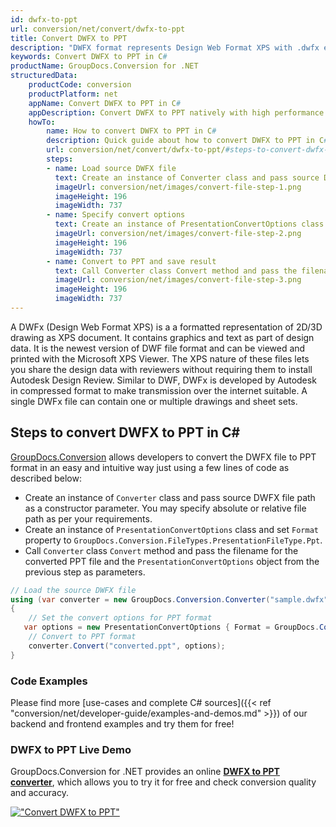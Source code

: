 ```yaml
---
id: dwfx-to-ppt
url: conversion/net/convert/dwfx-to-ppt
title: Convert DWFX to PPT
description: "DWFX format represents Design Web Format XPS with .dwfx extension. Learn how to convert DWFX to PPT file programmatically in C# language using GroupDocs.Conversion for .NET library."
keywords: Convert DWFX to PPT in C#
productName: GroupDocs.Conversion for .NET
structuredData:
    productCode: conversion
    productPlatform: net
    appName: Convert DWFX to PPT in C#
    appDescription: Convert DWFX to PPT natively with high performance using C# language and server side GroupDocs.Conversion for .NET APIs, without the use of any software like Microsoft or Open Office.
    howTo:
        name: How to convert DWFX to PPT in C# 
        description: Quick guide about how to convert DWFX to PPT in C# with high performance and accuracy.
        url: conversion/net/convert/dwfx-to-ppt/#steps-to-convert-dwfx-to-ppt-in-c
        steps:
        - name: Load source DWFX file 
          text: Create an instance of Converter class and pass source DWFX file path as a constructor parameter. You may specify absolute or relative file path as per your requirements. 
          imageUrl: conversion/net/images/convert-file-step-1.png
          imageHeight: 196
          imageWidth: 737
        - name: Specify convert options 
          text: Create an instance of PresentationConvertOptions class.
          imageUrl: conversion/net/images/convert-file-step-2.png
          imageHeight: 196
          imageWidth: 737
        - name: Convert to PPT and save result 
          text: Call Converter class Convert method and pass the filename for the converted HTML file and the PresentationConvertOptions object from the previous step as parameters.
          imageUrl: conversion/net/images/convert-file-step-3.png
          imageHeight: 196
          imageWidth: 737
---
```


A DWFx (Design Web Format XPS) is a a formatted representation of 2D/3D drawing as XPS document. It contains graphics and text as part of design data. It is the newest version of DWF file format and can be viewed and printed with the Microsoft XPS Viewer. The XPS nature of these files lets you share the design data with reviewers without requiring them to install Autodesk Design Review. Similar to DWF, DWFx is developed by Autodesk in compressed format to make transmission over the internet suitable. A single DWFx file can contain one or multiple drawings and sheet sets.

## Steps to convert DWFX to PPT in C#

[GroupDocs.Conversion](https://products.groupdocs.com/conversion/net) allows developers to convert the DWFX file to PPT format in an easy and intuitive way just using a few lines of code as described below:

* Create an instance of `Converter` class and pass source DWFX file path as a constructor parameter. You may specify absolute or relative file path as per your requirements. 
* Create an instance of `PresentationConvertOptions` class and set `Format` property to `GroupDocs.Conversion.FileTypes.PresentationFileType.Ppt`.
* Call `Converter` class `Convert` method and pass the filename for the converted PPT file and the `PresentationConvertOptions` object from the previous step as parameters.

```csharp
// Load the source DWFX file
using (var converter = new GroupDocs.Conversion.Converter("sample.dwfx"))
{
    // Set the convert options for PPT format
   var options = new PresentationConvertOptions { Format = GroupDocs.Conversion.FileTypes.PresentationFileType.Ppt };
    // Convert to PPT format
    converter.Convert("converted.ppt", options);
}
```

### Code Examples

Please find more [use-cases and complete C# sources]({{< ref "conversion/net/developer-guide/examples-and-demos.md" >}}) of our backend and frontend examples and try them for free!

### DWFX to PPT Live Demo

GroupDocs.Conversion for .NET provides an online [**DWFX to PPT converter**](https://products.groupdocs.app/conversion/dwfx-to-ppt), which allows you to try it for free and check conversion quality and accuracy.

[!["Convert DWFX to PPT"](conversion/net/images/convert-to-ppt/convert-dwfx-to-ppt.png)](https://products.groupdocs.app/conversion/dwfx-to-ppt)